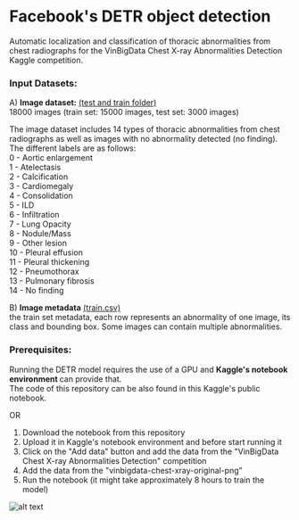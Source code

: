 # Facebook's DETR object detection
Automatic localization and classification of thoracic abnormalities from chest radiographs for the VinBigData Chest X-ray Abnormalities Detection Kaggle competition. 

<b><H3> Input Datasets: </b> </H3>
A) <b> Image dataset:</b> <a href="https://www.kaggle.com/corochann/vinbigdata-chest-xray-original-png?select=train_meta.csv">(test and train folder)</a>  
18000 images (train set: 15000 images, test set: 3000 images)

The image dataset includes 14 types of thoracic abnormalities from chest radiographs as well as images with no abnormality detected (no finding). The different labels are as follows: <br/>
0 - Aortic enlargement <br/>
1 - Atelectasis <br/>
2 - Calcification <br/>
3 - Cardiomegaly <br/>
4 - Consolidation <br/>
5 - ILD <br/>
6 - Infiltration <br/>
7 - Lung Opacity <br/>
8 - Nodule/Mass <br/>
9 - Other lesion <br/>
10 - Pleural effusion <br/>
11 - Pleural thickening <br/>
12 - Pneumothorax <br/>
13 - Pulmonary fibrosis <br/>
14 - No finding <br/>

B) <b>Image metadata</b>  <a href="https://www.kaggle.com/c/vinbigdata-chest-xray-abnormalities-detection/data">(train.csv)</a>  
the train set metadata, each row represents an abnormality of one image, its class and bounding box. Some images can contain multiple abnormalities.

<b> <H3> Prerequisites:</b></H3>
Running the DETR model requires the use of a GPU and <b> Kaggle's notebook environment </b> can provide that. <br/>
The code of this repository can be also found in this Kaggle's public notebook. 

OR 

1) Download the notebook from this repository <br/>
2) Upload it in Kaggle's notebook environment and before start running it  <br/>
3) Click on the "Add data" button and add the data from the "VinBigData Chest X-ray Abnormalities Detection" competition  <br/>
4) Add the data from the "vinbigdata-chest-xray-original-png"  <br/>
5) Run the notebook (it might take approximately 8 hours to train the model) 

![alt text](http://url/to/img.png)
